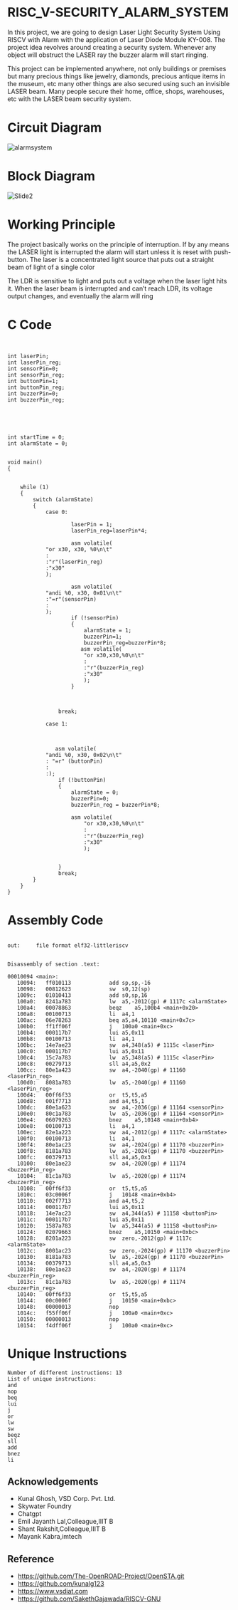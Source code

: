 # RISC_V-SECURITY_ALARM_SYSTEM


In this project, we are going to design Laser Light Security System Using RISCV with Alarm with the application of Laser Diode Module KY-008. The project idea revolves around creating a security system. Whenever any object will obstruct the LASER ray the buzzer alarm will start ringing.

This project can be implemented anywhere, not only buildings or premises but many precious things like jewelry, diamonds, precious antique items in the museum, etc many other things are also secured using such an invisible LASER beam. Many people secure their home, office, shops, warehouses, etc with the LASER beam security system.


# Circuit Diagram
![alarmsystem](https://github.com/IIITB-ARUL/RISC_V-SECURITY_ALARM_SYSTEM/assets/140998631/ce64a096-e601-49e6-afb8-408ac385ec39)

# Block Diagram

![Slide2](https://github.com/IIITB-ARUL/RISC_V-SECURITY_ALARM_SYSTEM/assets/140998631/d22ac893-b6ab-48b0-aba6-9a505f05f88d)


# Working Principle

The project basically works on the principle of interruption. If by any means the LASER light is interrupted the alarm will start unless it is reset with push-button. The laser is a concentrated light source that puts out a straight beam of light of a single color

The LDR is sensitive to light and puts out a voltage when the laser light hits it. When the laser beam is interrupted and can’t reach LDR, its voltage output changes, and eventually the alarm will ring


# C Code 

```


int laserPin;
int laserPin_reg;
int sensorPin=0;
int sensorPin_reg;
int buttonPin=1;
int buttonPin_reg;
int buzzerPin=0;
int buzzerPin_reg;




 
int startTime = 0;
int alarmState = 0;


void main() 
{

   
    while (1) 
    {
        switch (alarmState) 
        {
            case 0:
                
                    laserPin = 1;
                    laserPin_reg=laserPin*4;
                    
                    asm volatile(
			"or x30, x30, %0\n\t"
			: 
			:"r"(laserPin_reg)
			:"x30"
			);
               
                    asm volatile(
			"andi %0, x30, 0x01\n\t"
			:"=r"(sensorPin)
			:
			);
                    if (!sensorPin) 
                    {
                        alarmState = 1;
                        buzzerPin=1;
                        buzzerPin_reg=buzzerPin*8;
                       asm volatile(
                    	"or x30,x30,%0\n\t"
                    	:
                    	:"r"(buzzerPin_reg)
                    	:"x30"
                    	);
                    }
                    
                            
                
                break;
            
            case 1:
            	
            	

               asm volatile(
			"andi %0, x30, 0x02\n\t"
			: "=r" (buttonPin)
			:
			:);
                if (!buttonPin) 
                {
                    alarmState = 0;
                    buzzerPin=0;
                    buzzerPin_reg = buzzerPin*8;
                    
                    asm volatile(
                    	"or x30,x30,%0\n\t"
                    	:
                    	:"r"(buzzerPin_reg)
                    	:"x30"
                    	);
                    
                    
                }
                break;
        }
    }
}
```






# Assembly Code

```

out:     file format elf32-littleriscv


Disassembly of section .text:

00010094 <main>:
   10094:	ff010113          	add	sp,sp,-16
   10098:	00812623          	sw	s0,12(sp)
   1009c:	01010413          	add	s0,sp,16
   100a0:	8241a783          	lw	a5,-2012(gp) # 1117c <alarmState>
   100a4:	00078863          	beqz	a5,100b4 <main+0x20>
   100a8:	00100713          	li	a4,1
   100ac:	06e78263          	beq	a5,a4,10110 <main+0x7c>
   100b0:	ff1ff06f          	j	100a0 <main+0xc>
   100b4:	000117b7          	lui	a5,0x11
   100b8:	00100713          	li	a4,1
   100bc:	14e7ae23          	sw	a4,348(a5) # 1115c <laserPin>
   100c0:	000117b7          	lui	a5,0x11
   100c4:	15c7a783          	lw	a5,348(a5) # 1115c <laserPin>
   100c8:	00279713          	sll	a4,a5,0x2
   100cc:	80e1a423          	sw	a4,-2040(gp) # 11160 <laserPin_reg>
   100d0:	8081a783          	lw	a5,-2040(gp) # 11160 <laserPin_reg>
   100d4:	00ff6f33          	or	t5,t5,a5
   100d8:	001f7713          	and	a4,t5,1
   100dc:	80e1a623          	sw	a4,-2036(gp) # 11164 <sensorPin>
   100e0:	80c1a783          	lw	a5,-2036(gp) # 11164 <sensorPin>
   100e4:	06079263          	bnez	a5,10148 <main+0xb4>
   100e8:	00100713          	li	a4,1
   100ec:	82e1a223          	sw	a4,-2012(gp) # 1117c <alarmState>
   100f0:	00100713          	li	a4,1
   100f4:	80e1ac23          	sw	a4,-2024(gp) # 11170 <buzzerPin>
   100f8:	8181a783          	lw	a5,-2024(gp) # 11170 <buzzerPin>
   100fc:	00379713          	sll	a4,a5,0x3
   10100:	80e1ae23          	sw	a4,-2020(gp) # 11174 <buzzerPin_reg>
   10104:	81c1a783          	lw	a5,-2020(gp) # 11174 <buzzerPin_reg>
   10108:	00ff6f33          	or	t5,t5,a5
   1010c:	03c0006f          	j	10148 <main+0xb4>
   10110:	002f7713          	and	a4,t5,2
   10114:	000117b7          	lui	a5,0x11
   10118:	14e7ac23          	sw	a4,344(a5) # 11158 <buttonPin>
   1011c:	000117b7          	lui	a5,0x11
   10120:	1587a783          	lw	a5,344(a5) # 11158 <buttonPin>
   10124:	02079663          	bnez	a5,10150 <main+0xbc>
   10128:	8201a223          	sw	zero,-2012(gp) # 1117c <alarmState>
   1012c:	8001ac23          	sw	zero,-2024(gp) # 11170 <buzzerPin>
   10130:	8181a783          	lw	a5,-2024(gp) # 11170 <buzzerPin>
   10134:	00379713          	sll	a4,a5,0x3
   10138:	80e1ae23          	sw	a4,-2020(gp) # 11174 <buzzerPin_reg>
   1013c:	81c1a783          	lw	a5,-2020(gp) # 11174 <buzzerPin_reg>
   10140:	00ff6f33          	or	t5,t5,a5
   10144:	00c0006f          	j	10150 <main+0xbc>
   10148:	00000013          	nop
   1014c:	f55ff06f          	j	100a0 <main+0xc>
   10150:	00000013          	nop
   10154:	f4dff06f          	j	100a0 <main+0xc>

```


# Unique Instructions

```
Number of different instructions: 13
List of unique instructions:
and
nop
beq
lui
j
or
lw
sw
beqz
sll
add
bnez
li
```



## Acknowledgements
- Kunal Ghosh, VSD Corp. Pvt. Ltd.
- Skywater Foundry
- Chatgpt
- Emil Jayanth Lal,Colleague,IIIT B
- Shant Rakshit,Colleague,IIIT B
- Mayank Kabra,imtech

 ## Reference 


- https://github.com/The-OpenROAD-Project/OpenSTA.git
- https://github.com/kunalg123
- https://www.vsdiat.com
- https://github.com/SakethGajawada/RISCV-GNU
